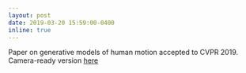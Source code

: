 ```yaml
---
layout: post
date: 2019-03-20 15:59:00-0400
inline: true
---
```


Paper on generative models of human motion accepted to CVPR 2019. Camera-ready version [here](https://openaccess.thecvf.com/content_CVPR_2019/papers/Gopalakrishnan_A_Neural_Temporal_Model_for_Human_Motion_Prediction_CVPR_2019_paper.pdf)
